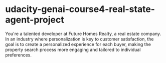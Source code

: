 # udacity-genai-course4-real-state-agent-project
You're a talented developer at Future Homes Realty, a real estate company. In an industry where personalization is key to customer satisfaction, the goal is to create a personalized experience for each buyer, making the property search process more engaging and tailored to individual preferences.
